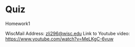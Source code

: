 # Quiz
Homework1

WiscMail Address: zli296@wisc.edu
Link to Youtube video: https://www.youtube.com/watch?v=MeLKgC-6vuw
